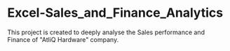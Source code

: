 # Excel-Sales_and_Finance_Analytics
This project is created to deeply analyse the Sales performance and Finance of "AtliQ Hardware" company.   

